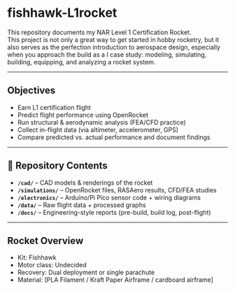 # fishhawk-L1rocket

This repository documents my NAR Level 1 Certification Rocket.  
This project is not only a great way to get started in hobby rocketry, but it also serves as the perfection introduction to aerospace design, especially when you approach the build as a  I case study: modeling, simulating, building, equipping, and analyzing a rocket system.

---

## Objectives
- Earn L1 certification flight
- Predict flight performance using OpenRocket
- Run structural & aerodynamic analysis (FEA/CFD practice)
- Collect in-flight data (via altimeter, accelerometer, GPS)
- Compare predicted vs. actual performance and document findings

---

## 📂 Repository Contents
- **`/cad/`** – CAD models & renderings of the rocket  
- **`/simulations/`** – OpenRocket files, RASAero results, CFD/FEA studies  
- **`/electronics/`** – Arduino/Pi Pico sensor code + wiring diagrams  
- **`/data/`** – Raw flight data + processed graphs  
- **`/docs/`** – Engineering-style reports (pre-build, build log, post-flight)

---

## Rocket Overview
- Kit: Fishhawk  
- Motor class: Undecided  
- Recovery: Dual deployment or single parachute  
- Material: [PLA Filament / Kraft Paper Airframe / cardboard airframe] 
